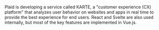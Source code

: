 Plaid is developing a service called KARTE, a "customer experience (CX) platform" that analyzes user behavior on websites and apps in real time to provide the best experience for end users. React and Svelte are also used internally, but most of the key features are implemented in Vue.js.
